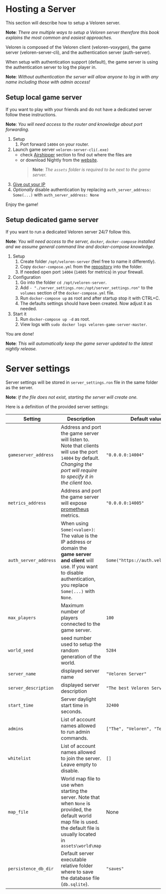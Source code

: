 # Hosting a Server

This section will describe how to setup a Veloren server.<br/>

**Note**: _There are multiple ways to setup a Veloren server therefore this book explains the most common and easiest approaches._

Veloren is composed of the Veloren client (veloren-voxygen), the game server (veloren-server-cli),
and the authentication server (auth-server).

When setup with authentication support (default), the game server is using the authentication server to log the player in.

**Note**: _Without authentication the server will allow anyone to log in with any name including those with admin access!_

## Setup local game server

If you want to play with your friends and do not have a dedicated server follow these instructions.

**Note**: _You will need access to the router and knowledge about port forwarding._

1. Setup
   1. Port forward `14004` on your router.
2. Launch game server `veloren-server-cli(.exe)`
   - check [Airshipper](airshipper.md#files) section to find out where the files are
   - or download Nightly from the [website](https://veloren.net/download).
     > **Note**: _The `assets` folder is required to be next to the game server._
3. [Give out your IP](https://www.showmyipaddress.eu/)
4. _Optionally_ disable authentication by replacing `auth_server_address: Some(...)` with `auth_server_address: None`

Enjoy the game!

## Setup dedicated game server

If you want to run a dedicated Veloren server 24/7 follow this.<br/>

**Note**: _You will need access to the server, `docker`, `docker-compose` installed and we assume general command line and docker-compose knowledge._

1. Setup
   1. Create folder `/opt/veloren-server` (feel free to name it differently).
   2. Copy `docker-compose.yml` from the [repository](https://gitlab.com/veloren/veloren/-/blob/master/server-cli/docker-compose.yml) into the folder.
   3. If needed open port `14004` (`14005` for metrics) in your firewall.
2. Configuration
   1. Go into the folder `cd /opt/veloren-server`.
   2. Add `- "./server_settings.ron:/opt/server_settings.ron"` to the `volumes` section of the `docker-compose.yml` file.
   3. Run `docker-compose up` as root and after startup stop it with CTRL+C.
   4. The defaults settings should have been created. Now adjust it as needed.
3. Start it
   1. Run `docker-compose up -d` as root.
   2. View logs with `sudo docker logs veloren-game-server-master`.

You are done!

**Note**: _This will automatically keep the game server updated to the latest nightly release._

# Server settings

Server settings will be stored in `server_settings.ron` file in the same folder as the server.

**Note**: _If the file does not exist, starting the server will create one._

Here is a definition of the provided server settings:

| Setting               | Description                                                                                                                                                                            | Default value                      |
| --------------------- | -------------------------------------------------------------------------------------------------------------------------------------------------------------------------------------- | ---------------------------------- |
| `gameserver_address`  | Address and port the game server will listen to. Note that clients will use the port `14004` by default. _Changing the port will require to specify it in the client too._             | `"0.0.0.0:14004"`                  |
| `metrics_address`     | Address and port the game server will expose [prometheus](https://prometheus.io) metrics.                                                                                              | `"0.0.0.0:14005"`                  |
| `auth_server_address` | When using `Some(<value>)`: The value is the IP address or domain the **game server and client** will use. If you want to disable authentication, you replace `Some(...)` with `None`. | `Some("https://auth.veloren.net")` |
| `max_players`         | Maximum number of players connected to the game server.                                                                                                                                | `100`                              |
| `world_seed`          | seed number used to setup the random generation of the world.                                                                                                                          | `5284`                             |
| `server_name`         | displayed server name                                                                                                                                                                  | `"Veloren Server"`                 |
| `server_description`  | displayed server description                                                                                                                                                           | `"The best Veloren Server"`        |
| `start_time`          | Server daylight start time in seconds.                                                                                                                                                 | `32400`                            |
| `admins`              | List of account names allowed to run admin commands.                                                                                                                                   | `["The", "Veloren", "Team"]`       |
| `whitelist`           | List of account names allowed to join the server. Leave empty to disable.                                                                                                              | `[]`                               |
| `map_file`            | World map file to use when starting the server. Note that when `None` is provided, the default world map file is used. the default file is usually located in `assets\world\map`       | None                               |
| `persistence_db_dir`  | Default server executable relative folder where to save the database file (`db.sqlite`).                                                                                               | `"saves"`                          |
